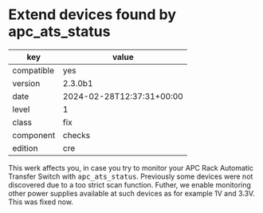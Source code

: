 [//]: # (werk v2)
# Extend devices found by apc_ats_status

key        | value
---------- | ---
compatible | yes
version    | 2.3.0b1
date       | 2024-02-28T12:37:31+00:00
level      | 1
class      | fix
component  | checks
edition    | cre

This werk affects you, in case you try to monitor your APC Rack Automatic Transfer Switch with <tt>apc_ats_status</tt>.
Previously some devices were not discovered due to a too strict scan function.
Futher, we enable monitoring other power supplies available at such devices as for example 1V and 3.3V.
This was fixed now.